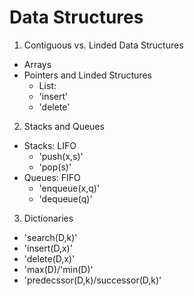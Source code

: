 # Data Structures

1. Contiguous vs. Linded Data Structures
 - Arrays
 - Pointers and Linded Structures
   * List:
    * 'insert'
    * 'delete'
2. Stacks and Queues
 - Stacks: LIFO
   * 'push(x,s)'
   * 'pop(s)'
 - Queues: FIFO
   * 'enqueue(x,q)'
   * 'dequeue(q)'
 3. Dictionaries
   * 'search(D,k)'
   * 'insert(D,x)'
   * 'delete(D,x)'
   * 'max(D)/'min(D)'
   * 'predecssor(D,k)/successor(D,k)'